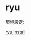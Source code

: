 # ryu
環境設定:

[ryu install](https://github.com/s84175/sdn_study/blob/master/ryu/ryu%E7%9B%B8%E9%97%9C%E8%B3%87%E6%96%99/ryu_install.md)
